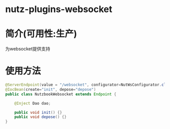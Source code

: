 nutz-plugins-websocket
==================================

简介(可用性:生产)
==================================

为websocket提供支持

使用方法
==================================

```java
@ServerEndpoint(value = "/websocket", configurator=NutWsConfigurator.class)
@IocBean(create="init", depose="depose")
public class NutzbookWebsocket extends Endpoint {

	@Inject Dao dao;

	public void init() {}
	public void depose() {}
}
```